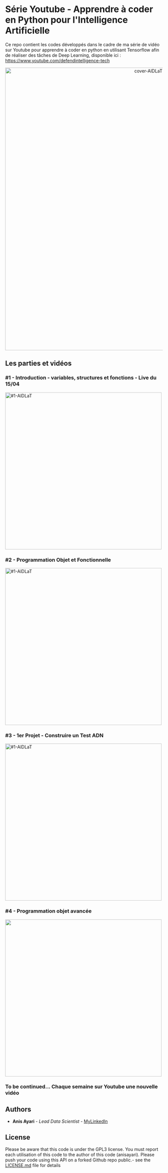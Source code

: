 # Série Youtube - Apprendre à coder en Python pour l'Intelligence Artificielle

Ce repo contient les codes développés dans le cadre de ma série de vidéo sur Youtube pour apprendre à coder en python en utilisant Tensorflow afin de réaliser des tâches de Deep Learning, disponible ici : https://www.youtube.com/defendintelligence-tech 

<p align="center"><img src="https://raw.githubusercontent.com/anisayari/Youtube-apprendre-python-intelligence-artificielle/master/utils/cover-serie.png" alt="cover-AlDLaT" width="900" height="auto"/></p>


## Les parties et vidéos

### #1 - Introduction - variables, structures et fonctions - Live du 15/04

<a href="https://youtu.be/8fCtWNnBNFc" target="_blank" ><img  src="https://raw.githubusercontent.com/anisayari/Youtube-apprendre-python-intelligence-artificielle/master/utils/cover-serie-1.png" alt="#1-AlDLaT" width="500" height="auto"/></a>

### #2 - Programmation Objet et Fonctionnelle

<a href="https://www.youtube.com/watch?v=z0OjljQrKC4" target="_blank" ><img  src="https://raw.githubusercontent.com/anisayari/Youtube-apprendre-python-intelligence-artificielle/master/%232%20-%20Programmation%20Objet%20et%20Fonctionnelle/serie-cover-2.jpg" alt="#1-AlDLaT" width="500" height="auto"/></a>

### #3 - 1er Projet - Construire un Test ADN

<a href="https://www.youtube.com/watch?v=n4q5tvxnNlU" target="_blank" ><img  src="https://github.com/anisayari/Youtube-apprendre-python-intelligence-artificielle/blob/master/%233%20-%201er%20Projet%20-%20Construire%20un%20Test%20ADN/cover-serie-3.png?raw=true" alt="#1-AlDLaT" width="500" height="auto"/></a>

### #4 - Programmation objet avancée

<a href="https://youtu.be/_J80GQoVT-4" target="_blank" ><img  src="https://github.com/anisayari/Youtube-apprendre-python-intelligence-artificielle/blob/master/%234%20-%20Programmation%20objet%20avanc%C3%A9e/cover-serie-4.png?raw=true" width="500" height="auto"/></a>

### To be continued... Chaque semaine sur Youtube une nouvelle vidéo

## Authors

* **Anis Ayari** - *Lead Data Scientist* - [MyLinkedIn](https://www.linkedin.com/in/anis-ayari/)

## License

Please be aware that this code is under the GPL3 license. You must report each utilisation of this code to the author of this code (anisayari). Please push your code using this API on a forked Github repo public.- see the [LICENSE.md](LICENSE.md) file for details
